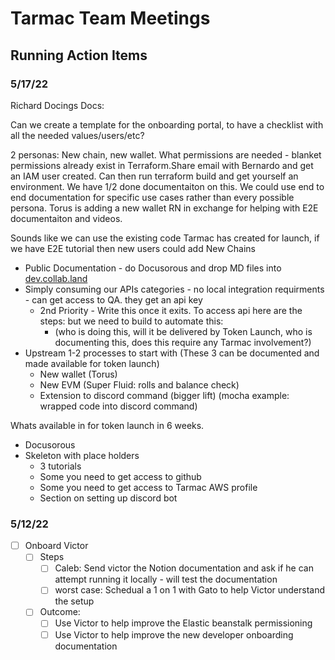 # Tarmac Team Meetings

## Running Action Items

### 5/17/22

Richard Docings Docs:

Can we create a template for the onboarding portal, to have a checklist with all the needed values/users/etc?

2 personas: New chain, new wallet. What permissions are needed - blanket permissions already exist in Terraform.Share email with Bernardo and get an IAM user created.  Can then run terraform build and get yourself an environment.  We have 1/2 done documentaiton on this. We could use end to end documentation for specific use cases rather than every possible persona.  Torus is adding a new wallet RN in exchange for helping with E2E documentaiton and videos.

Sounds like we can use the existing code Tarmac has created for launch, if we have E2E tutorial then new users could add New Chains

- Public Documentation - do Docusorous and drop MD files into [dev.collab.land](http://dev.collab.land/)
- Simply consuming our APIs categories - no local integration requirments - can get access to QA. they get an api key
    - 2nd Priority - Write this once it exits. To access api here are the steps: but we need to build to automate this:
        - (who is doing this, will it be delivered by Token Launch, who is documenting this, does this require any Tarmac involvement?)
- Upstream 1-2 processes to start with (These 3 can be documented and made available for token launch)
    - New wallet (Torus)
    - New EVM (Super Fluid: rolls and balance check)
    - Extension to discord command (bigger lift) (mocha example: wrapped code into discord command)

Whats available in for token launch in 6 weeks.

- Docusorous
- Skeleton with place holders
    - 3 tutorials
    - Some you need to get access to github
    - Some you need to get access to Tarmac AWS profile
    - Section on setting up discord bot

### 5/12/22

- [ ]  Onboard Victor
    - [ ]  Steps
        - [ ]  Caleb: Send victor the Notion documentation and ask if he can attempt running it locally - will test the documentation
        - [ ]  worst case: Schedual a 1 on 1 with Gato to help Victor understand the setup
    - [ ]  Outcome:
        - [ ]  Use Victor to help improve the Elastic beanstalk permissioning
        - [ ]  Use Victor to help improve the new developer onboarding documentation
